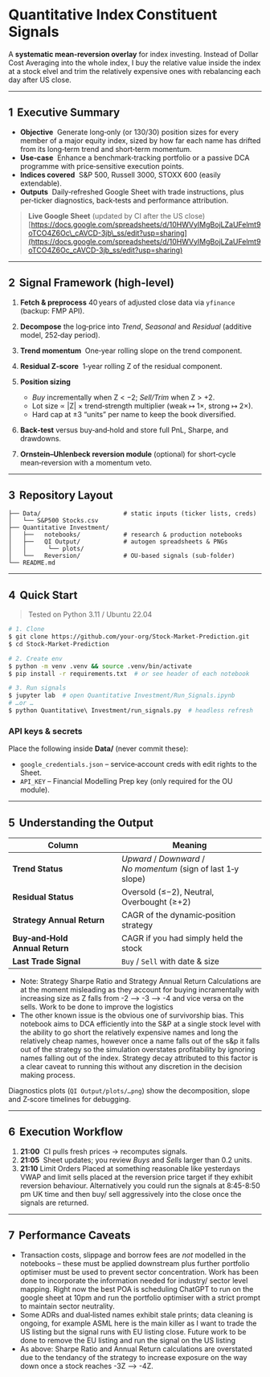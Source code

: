 # Quantitative Index Constituent Signals

A **systematic mean‑reversion overlay** for index investing.
Instead of Dollar Cost Averaging into the whole index, I buy the relative value inside the index at a stock elvel and trim the relatively expensive ones with rebalancing each day after US close.


---

## 1  Executive Summary

* **Objective**  Generate long‑only (or 130/30) position sizes for every member of a major equity index, sized by how far each name has drifted from its long‑term trend and short‑term momentum.
* **Use‑case**  Enhance a benchmark‑tracking portfolio or a passive DCA programme with price‑sensitive execution points.
* **Indices covered**  S\&P 500, Russell 3000, STOXX 600 (easily extendable).
* **Outputs**  Daily‑refreshed Google Sheet with trade instructions, plus per‑ticker diagnostics, back‑tests and performance attribution.

> **Live Google Sheet** (updated by CI after the US close)
> [https://docs.google.com/spreadsheets/d/10HWVyIMgBojLZaUFelmt9oTCO4Z6Oc\_cAVCD-3jb\_ss/edit?usp=sharing](https://docs.google.com/spreadsheets/d/10HWVyIMgBojLZaUFelmt9oTCO4Z6Oc_cAVCD-3jb_ss/edit?usp=sharing)

---

## 2  Signal Framework (high‑level)

1. **Fetch & preprocess** 40 years of adjusted close data via `yfinance` (backup: FMP API).
2. **Decompose** the log‑price into *Trend*, *Seasonal* and *Residual* (additive model, 252‑day period).
3. **Trend momentum**  One‑year rolling slope on the trend component.
4. **Residual Z‑score**  1‑year rolling Z of the residual component.
5. **Position sizing**

   * *Buy* incrementally when Z < −2; *Sell/Trim* when Z > +2.
   * Lot size ∝ |Z| × trend‑strength multiplier (weak ↦ 1×, strong ↦ 2×).
   * Hard cap at ±3 “units” per name to keep the book diversified.
6. **Back‑test** versus buy‑and‑hold and store full PnL, Sharpe, and drawdowns.
7. **Ornstein–Uhlenbeck reversion module** (optional) for short‑cycle mean‑reversion with a momentum veto.

---

## 3  Repository Layout

```
├── Data/                       # static inputs (ticker lists, creds)
│   └── S&P500 Stocks.csv
├── Quantitative Investment/
│   ├──   notebooks/            # research & production notebooks
│   ├──   QI Output/            # autogen spreadsheets & PNGs
│   │      └── plots/
│   └──   Reversion/            # OU‑based signals (sub‑folder)
└── README.md
```

---

## 4  Quick Start

> Tested on Python 3.11 / Ubuntu 22.04

```bash
# 1. Clone
$ git clone https://github.com/your‑org/Stock‑Market‑Prediction.git
$ cd Stock‑Market‑Prediction

# 2. Create env
$ python -m venv .venv && source .venv/bin/activate
$ pip install -r requirements.txt  # or see header of each notebook

# 3. Run signals
$ jupyter lab  # open Quantitative Investment/Run_Signals.ipynb
# …or …
$ python Quantitative\ Investment/run_signals.py  # headless refresh
```

### API keys & secrets

Place the following inside **Data/** (never commit these):

* `google_credentials.json` – service‑account creds with edit rights to the Sheet.
* `API_KEY` – Financial Modelling Prep key (only required for the OU module).

---

## 5  Understanding the Output

| Column                         | Meaning                                                        |
| ------------------------------ | -------------------------------------------------------------- |
| **Trend Status**               | *Upward* / *Downward* / *No momentum* (sign of last 1‑y slope) |
| **Residual Status**            | Oversold (≤−2), Neutral, Overbought (≥+2)                      |
| **Strategy Annual Return**     | CAGR of the dynamic‑position strategy                          |
| **Buy‑and‑Hold Annual Return** | CAGR if you had simply held the stock                          |
| **Last Trade Signal**          | `Buy` / `Sell` with date & size                                |

* Note: Strategy Sharpe Ratio and Strategy Annual Return Calculations are at the moment misleading as they account for buying incramentally with increasing size as Z falls from -2 --> -3 --> -4 and vice versa on the sells. Work to be done to improve the logistics
* The other known issue is the obvious one of survivorship bias. This notebook aims to DCA efficiently into the S&P at a single stock level with the ability to go short the relatively expensive names and long the relatively cheap names, however once a name falls out of the s&p it falls out of the strategy so the simulation overstates profitability by ignoring names falling out of the index. Strategy decay attributed to this factor is a clear caveat to running this without any discretion in the decision making process.

Diagnostics plots (`QI Output/plots/…png`) show the decomposition, slope and Z‑score timelines for debugging.

---

## 6  Execution Workflow 

1. **21:00**  CI pulls fresh prices → recomputes signals.
2. **21:05**  Sheet updates; you review *Buys* and *Sells* larger than 0.2 units.
3. **21:10**  Limit Orders Placed at something reasonable like yesterdays VWAP and limit sells placed at the reversion price target if they exhibit reversion behaviour.
Alternatively you could run the signals at 8:45-8:50 pm UK time and then buy/ sell aggressively into the close once the signals are returned.

---

## 7  Performance Caveats
* Transaction costs, slippage and borrow fees are *not* modelled in the notebooks – these must be applied downstream plus further portfolio optimiser must be used to prevent sector concentration. Work has been done to incorporate the information needed for industry/ sector level mapping. Right now the best POA is scheduling ChatGPT to run on the google sheet at 10pm and run the portfolio optimiser with a strict prompt to maintain sector neutrality. 
* Some ADRs and dual‑listed names exhibit stale prints; data cleaning is ongoing, for example ASML here is the main killer as I want to trade the US listing but the signal runs with EU listing close. Future work to be done to remove the EU listing and run the signal on the US listing
* As above: Sharpe Ratio and Annual Return calculations are overstated due to the tendancy of the strategy to increase exposure on the way down once a stock reaches -3Z --> -4Z. 

